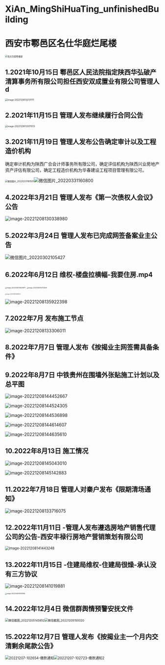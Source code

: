 # XiAn_MingShiHuaTing_unfinishedBuilding
# 西安市鄠邑区名仕华庭烂尾楼

<img src="https://raw.fastgit.org/openwave11/markdown-pic/main/img/image-20221208141924422.png" alt="名仕华庭售楼部" style="zoom:50%;" />

## 1.2021年10月15日 鄠邑区人民法院指定陕西华弘破产清算事务所有限公司担任西安双成置业有限公司管理人d

<img src="https://raw.fastgit.org/openwave11/markdown-pic/main/img/image-20221208132131111.png" alt="image-20221208132131111" style="zoom: 50%;" />

## 2.2021年11月15日 管理人发布继续履行合同公告

<img src="https://raw.fastgit.org/openwave11/markdown-pic/main/img/image-20221208133011013.png" alt="image-20221208133011013" style="zoom:50%;" />

## 3.2021年11月19日 管理人发布公告确定审计以及工程造价机构

   确定审计机构为陕西广合会计师事务所有限公司，确定评估机构为陕西兴业房地产资产评估有限公司，确定工程造价机构为华春建设工程项目管理有限公可。

<img src="https://raw.fastgit.org/openwave11/markdown-pic/main/img/%E5%BE%AE%E4%BF%A1%E5%9B%BE%E7%89%87_20220331161501.jpg" alt="微信图片_20220331161501" style="zoom:50%;" />![微信图片_20220331160800](https://raw.fastgit.org/openwave11/markdown-pic/main/img/%E5%BE%AE%E4%BF%A1%E5%9B%BE%E7%89%87_20220331160800.jpg)

## 4.2022年3月21日 管理人发布《第一次债权人会议》公告

![image-20221208130338980](https://raw.fastgit.org/openwave11/markdown-pic/main/img/image-20221208130338980.png)

## 5.2022年3月24日 管理人发布已完成网签备案业主公告

![微信图片_20220302105427](https://raw.fastgit.org/openwave11/markdown-pic/main/img/%E5%BE%AE%E4%BF%A1%E5%9B%BE%E7%89%87_20220302105427.jpg)



## 6.2022年6月12日 维权-楼盘拉横幅-我要住房.mp4

[2022年6月10日小区环境图.mp4]: https://raw.fastgit.org/openwave11/markdown-pic/main/video/2022年6月10日小区环境图.mp4
[2022年6月10日搬床.mp4]: https://raw.fastgit.org/openwave11/markdown-pic/main/video/2022年6月10日搬床.mp4

<img src="https://raw.fastgit.org/openwave11/markdown-pic/main/img/image-20221208134630875.png" alt="image-20221208134630875" style="zoom: 33%;" />                        <img src="https://raw.fastgit.org/openwave11/markdown-pic/main/img/image-20221208135751644.png" alt="image-20221208135751644" style="zoom:33%;" />



<img src="https://raw.fastgit.org/openwave11/markdown-pic/main/img/image-20221208135839072.png" alt="image-20221208135839072" style="zoom: 25%;" /> 

![image-20221208135922398](https://raw.fastgit.org/openwave11/markdown-pic/main/img/image-20221208135922398.png)

## 

[维权-楼盘拉横幅-我要住房01]: https://raw.fastgit.org/openwave11/markdown-pic/main/video/2022年6月12日楼盘拉横幅-我要住房01.mp4
[维权-楼盘拉横幅-我要住房02]: https://raw.fastgit.org/openwave11/markdown-pic/main/video/2022年6月12日楼盘拉横幅-我要住房02.mp4
[维权-楼盘拉横幅-我要住房03]: https://raw.fastgit.org/openwave11/markdown-pic/main/video/2022年6月12日楼盘拉横幅-我要住房03.mp4



## 7.2022年7月 发布施工节点

![image-20221208133306011](https://raw.fastgit.org/openwave11/markdown-pic/main/img/image-20221208133306011.png)

## 8.2022年7月7日 管理人发布《按揭业主网签需具备条件》

[20220707名仕华庭二期按揭分期业主网签需具备条件.xlsx]: https://raw.fastgit.org/openwave11/markdown-pic/main/doc/20220707名仕华庭二期按揭分期业主网签需具备条件.xlsx



## 9.2022年8月7日 中铁贵州在围墙外张贴施工计划以及总平图

![image-20221208144452667](https://raw.fastgit.org/openwave11/markdown-pic/main/img/image-20221208144452667.png)

![image-20221208144524305](https://raw.fastgit.org/openwave11/markdown-pic/main/img/image-20221208144524305.png)

![image-20221208144536898](https://raw.fastgit.org/openwave11/markdown-pic/main/img/image-20221208144536898.png)

![image-20221208144614607](https://raw.fastgit.org/openwave11/markdown-pic/main/img/image-20221208144614607.png)

![image-20221208144635610](https://raw.fastgit.org/openwave11/markdown-pic/main/img/image-20221208144635610.png)

## 10.2022年8月13日 施工情况

![image-20221208145043010](https://raw.fastgit.org/openwave11/markdown-pic/main/img/image-20221208145043010.png)

![image-20221208145142883](https://raw.fastgit.org/openwave11/markdown-pic/main/img/image-20221208145142883.png)

## 11.2022年7月18日 管理人对秦户发布《限期清场通知》

<img src="https://raw.fastgit.org/openwave11/markdown-pic/main/img/image-20221208133716075.png" alt="image-20221208133716075"/>



## 12.2022年11月11日 -管理人发布遵选房地产销售代理公司的公告-西安丰禄行房地产营销策划有限公司

<img src="https://raw.fastgit.org/openwave11/markdown-pic/main/img/image-20221208141443248.png" alt="image-20221208141443248" style="zoom: 80%;" />

## 13.2022年11月15日 -住建局维权-住建局很燥-承认没有三方协议



[住建局维权-住建局很燥-承认没有三方协议]: https://raw.fastgit.org/openwave11/markdown-pic/main/video/2022年11月15日-住建局承认没有手续.mp4

![image-20221208141019881](https://raw.fastgit.org/openwave11/markdown-pic/main/img/image-20221208141019881.png)

<img src="https://raw.fastgit.org/openwave11/markdown-pic/main/img/image-20221208141039168.png" alt="image-20221208141039168" style="zoom:33%;" />

## 14.2022年12月4日 微信群舆情预警安抚文件

<img src="https://raw.fastgit.org/openwave11/markdown-pic/main/img/%E5%BE%AE%E4%BF%A1%E6%88%AA%E5%9B%BE_20221205145952.png" alt="微信截图_20221205145952" style="zoom: 67%;" /><img src="https://raw.fastgit.org/openwave11/markdown-pic/main/img/%E5%BE%AE%E4%BF%A1%E6%88%AA%E5%9B%BE_20221205150020.png" alt="微信截图_20221205150020" style="zoom: 67%;" />



## 15.2022年12月7日 管理人发布《按揭业主一个月内交清剩余尾款公告》

<img src="https://raw.fastgit.org/openwave11/markdown-pic/main/img/20221207-102654-%E7%BC%B4%E6%AC%BE%E9%80%9A%E7%9F%A5.jpg" alt="20221207-102654-缴款通知" style="zoom:80%;" /><img src="https://raw.fastgit.org/openwave11/markdown-pic/main/img/20221207-102723-%E7%BC%B4%E6%AC%BE%E9%80%9A%E7%9F%A52.jpg" alt="20221207-102723-缴款通知2" style="zoom:80%;" />



